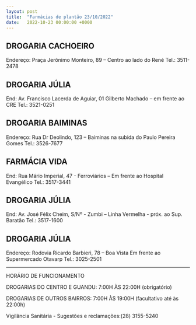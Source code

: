 ```yaml
---
layout: post
title:  "Farmácias de plantão 23/10/2022"
date:   2022-10-23 00:00:00 +0000
---
```


## DROGARIA CACHOEIRO 
Endereço: Praça Jerônimo Monteiro, 89 – Centro
ao lado do René Tel.: 3511-2478

## DROGARIA JÚLIA 
End: Av. Francisco Lacerda de Aguiar, 01 Gilberto
Machado – em frente ao CRE Tel.: 3521-0251

## DROGARIA BAIMINAS 
Endereço: Rua Dr Deolindo, 123 – Baiminas
na subida do Paulo Pereira Gomes Tel.: 3526-7677

## FARMÁCIA VIDA 
End: Rua Mário Imperial, 47 - Ferroviários – Em
frente ao Hospital Evangélico Tel.: 3517-3441

## DROGARIA JÚLIA 
End: Av. José Félix Cheim, S/Nº - Zumbi – Linha
Vermelha - próx. ao Sup. Baratão Tel.: 3517-1600

## DROGARIA JÚLIA 
Endereço: Rodovia Ricardo Barbieri, 78 – Boa Vista
Em frente ao Supermercado Otavarp Tel.: 3025-2501

---


HORÁRIO DE FUNCIONAMENTO

DROGARIAS DO CENTRO E GUANDU: 7:00H ÀS 22:00H (obrigatório)

DROGARIAS DE OUTROS BAIRROS: 7:00H ÀS 19:00H (facultativo até às 22:00h)

Vigilância Sanitária - Sugestões e reclamações:(28) 3155-5240